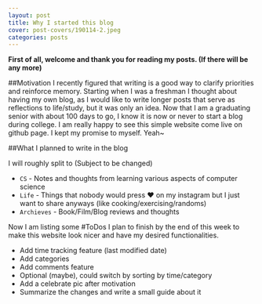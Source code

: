 ```yaml
---
layout: post
title: Why I started this blog
cover: post-covers/190114-2.jpeg
categories: posts
---
```


**First of all, welcome and thank you for reading my posts. (If there will be any more)**

##Motivation
I recently figured that writing is a good way to clarify priorities and reinforce memory. Starting when I was a freshman I thought about having my own blog, as I would like to write longer posts that serve as reflections to life/study, but it was only an idea. Now that I am a graduating senior with about 100 days to go, I know it is now or never to start a blog during college. I am really happy to see this simple website come live on github page. I kept my promise to myself. Yeah~

##What I planned to write in the blog

I will roughly split to (Subject to be changed) 

* `CS` - Notes and thoughts from learning various aspects of computer science
* `Life` - Things that nobody would press ❤️ on my instagram but I just want to share anyways (like cooking/exercising/randoms)
* `Archieves` - Book/Film/Blog reviews and thoughts


Now I am listing some #ToDos I plan to finish by the end of this week to make this website look nicer and have my desired functionalities.

- Add time tracking feature (last modified date)
- Add categories 
- Add comments feature 
- Optional (maybe), could switch by sorting by time/category
- Add a celebrate pic after motivation
- Summarize the changes and write a small guide about it
